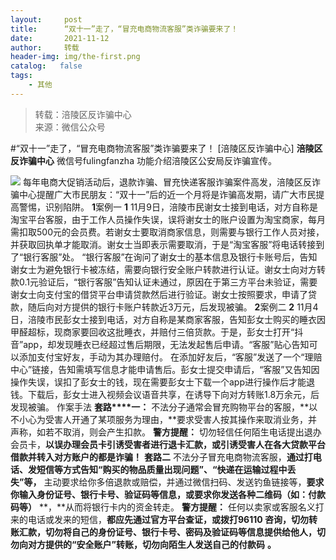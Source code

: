 ```yaml
---
layout:     post
title:      “双十一”走了，“冒充电商物流客服”类诈骗要来了！
date:       2021-11-12
author:     转载
header-img: img/the-first.png
catalog:   false
tags:
    - 其他
---
```


<blockquote><p>转载：涪陵区反诈骗中心<br>
来源：微信公众号</p></blockquote>

#“双十一”走了，“冒充电商物流客服”类诈骗要来了！
[涪陵区反诈骗中心]
**涪陵区反诈骗中心**
微信号fulingfanzha
功能介绍涪陵区公安局反诈骗宣传。

![]({{site.baseurl}}/postimg/Y82ERHRJuDQOQA7sAJzke5sQnPxKAv0z1EkLibmhqJq6tMK85EvdOWwiaa2GiakVtXFY13dsSsrmhQxpGJeI0icu7A.jpeg)
每年电商大促销活动后，退款诈骗、冒充快递客服诈骗案件高发，涪陵区反诈骗中心提醒广大市民朋友：“双十一”后的近一个月将是诈骗高发期，请广大市民提高警惕，识别陷阱。
**1**案例一
**1**
11月9日，涪陵市民谢女士接到电话，对方自称是淘宝平台客服，由于工作人员操作失误，误将谢女士的账户设置为淘宝商家，每月需扣取500元的会员费。若谢女士要取消商家信息，则需要与银行工作人员对接，并获取回执单才能取消。谢女士当即表示需要取消，于是“淘宝客服”将电话转接到了“银行客服”处。
“银行客服”在询问了谢女士的基本信息及银行卡账号后，告知谢女士为避免银行卡被冻结，需要向银行安全账户转款进行认证。谢女士向对方转款0.1元验证后，“银行客服”告知认证未通过，原因在于第三方平台未验证，需要谢女士向支付宝的借贷平台申请贷款然后进行验证。谢女士按照要求，申请了贷款，随后向对方提供的银行卡账户转款近3万元，后发现被骗。
**2**案例二
**2**
11月4日，涪陵市民彭女士接到电话，对方自称是某商家客服，告知彭女士购买的睡衣因甲醛超标，现商家要回收这批睡衣，并赔付三倍货款。于是，彭女士打开“抖音”app，却发现睡衣已经超过售后期限，无法发起售后申请。“客服”贴心告知可以添加支付宝好友，手动为其办理赔付。
在添加好友后，“客服”发送了一个“理赔中心”链接，告知需填写信息才能申请售后。彭女士提交申请后，“客服”又告知因操作失误，误扣了彭女士的钱，现在需要彭女士下载一个app进行操作后才能退钱。下载后，彭女士进入视频会议语音共享，在诱导下向对方转账1.8万余元，后发现被骗。
作案手法
**套路****一：**
不法分子通常会冒充购物平台的客服，**以不小心为受害人开通了某项服务为理由，**要求受害人按其操作来取消业务，并声称，如若不取消，则会产生扣款。
**警方提醒：**
切勿轻信任何陌生电话提出退办会员卡，**以误办理会员卡引诱受害者进行退卡汇款，或引诱受害人在各大贷款平台借款并转入对方账户的都是诈骗！**
**套路二**
不法分子冒充电商物流客服，**通过打电话、发短信等方式告知“购买的物品质量出现问题”、“快递在运输过程中丢失”等，**
主动要求给你多倍退款或赔偿，并通过微信扫码、发送钓鱼链接等，**要求你输入身份证号、银行卡号、验证码等信息，或要求你发送各种二维码（如：付款码等）**
**，**从而将银行卡内的资金转走。
****警方提醒**：**
任何以卖家或客服名义打来的电话或发来的短信，**都应先通过官方平台查证，或拨打96110
咨询，切勿转账汇款，切勿将自己的身份证号、银行卡号、密码及验证码等信息提供给他人，切勿向对方提供的“安全账户”转账，切勿向陌生人发送自己的付款码**
**。**
